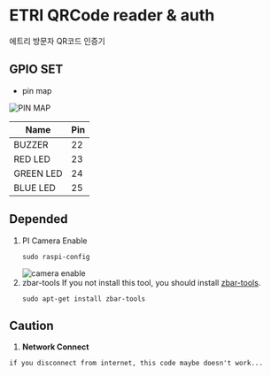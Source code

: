 # ETRI QRCode reader & auth
에트리 방문자 QR코드 인증기

## GPIO SET
- pin map

![PIN MAP](https://pihw.files.wordpress.com/2013/01/rev12gpio.png)

| Name | Pin |
|--------|--------|
| BUZZER   |   22  |
| RED LED   |   23  |
| GREEN LED   |   24  |
| BLUE LED   |   25  |


## Depended
1. PI Camera Enable
	```
	sudo raspi-config
    ```
	![camera enable](https://dab1nmslvvntp.cloudfront.net/wp-content/uploads/2015/07/1436675616rpicameraenable.png)
2. zbar-tools
	If you not install this tool, you should install [zbar-tools](http://packages.ubuntu.com/precise/graphics/zbar-tools).
    ```
    sudo apt-get install zbar-tools
    ```

## Caution
1. **Network Connect**
```
if you disconnect from internet, this code maybe doesn't work...
```